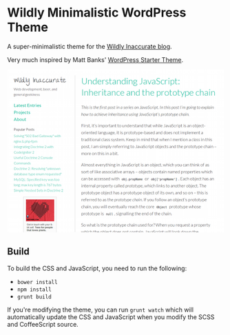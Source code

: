 # Wildly Minimalistic WordPress Theme

A super-minimalistic theme for the [Wildly Inaccurate blog](http://wildlyinaccurate.com).

Very much inspired by Matt Banks' [WordPress Starter Theme](https://github.com/mattbanks/WordPress-Starter-Theme).

![](screenshot.png)

## Build

To build the CSS and JavaScript, you need to run the following:

 * `bower install`
 * `npm install`
 * `grunt build`

If you're modifying the theme, you can run `grunt watch` which will automatically update the CSS and JavaScript when you modify the SCSS and CoffeeScript source.
